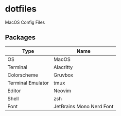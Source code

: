 # dotfiles
MacOS Config Files

## Packages

| Type                  | Name                     |
|-----------------------|--------------------------|
| OS                    | MacOS                    |
| Terminal              | Alacritty                |
| Colorscheme           | Gruvbox                  |
| Terminal Emulator     | tmux                     |
| Editor                | Neovim                   |
| Shell                 | zsh                      |
| Font                  | JetBrains Mono Nerd Font |

